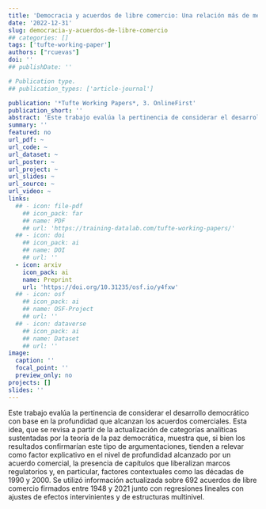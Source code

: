 ```yaml
---
title: 'Democracia y acuerdos de libre comercio: Una relación más de mercado que democracia'
date: '2022-12-31'
slug: democracia-y-acuerdos-de-libre-comercio
## categories: []
tags: ['tufte-working-paper']
authors: ["rcuevas"]
doi: ''
## publishDate: ''

# Publication type.
## publication_types: ['article-journal']

publication: '*Tufte Working Papers*, 3. OnlineFirst'
publication_short: ''
abstract: 'Este trabajo evalúa la pertinencia de considerar el desarrollo democrático con base en la profundidad que alcanzan los acuerdos comerciales. Esta idea, que se revisa a partir de la actualización de categorías analíticas sustentadas por la teoría de la paz democrática, muestra que, si bien los resultados confirmarían este tipo de argumentaciones, tienden a relevar como factor explicativo en el nivel de profundidad alcanzado por un acuerdo comercial, la presencia de capítulos que liberalizan marcos regulatorios y, en particular, factores contextuales como las décadas de 1990 y 2000. Se utilizó información actualizada sobre 692 acuerdos de libre comercio firmados entre 1948 y 2021 junto con regresiones lineales con ajustes de efectos intervinientes y de estructuras multinivel.'
summary: ''
featured: no
url_pdf: ~
url_code: ~
url_dataset: ~
url_poster: ~
url_project: ~
url_slides: ~
url_source: ~
url_video: ~
links:
  ## - icon: file-pdf
    ## icon_pack: far
    ## name: PDF
    ## url: 'https://training-datalab.com/tufte-working-papers/'
  ## - icon: doi
    ## icon_pack: ai
    ## name: DOI
    ## url: ''
  - icon: arxiv
    icon_pack: ai
    name: Preprint
    url: 'https://doi.org/10.31235/osf.io/y4fxw'
  ## - icon: osf
    ## icon_pack: ai
    ## name: OSF-Project
    ## url: ''
  ## - icon: dataverse
    ## icon_pack: ai
    ## name: Dataset
    ## url: ''
image:
  caption: ''
  focal_point: ''
  preview_only: no
projects: []
slides: ''
---
```


Este trabajo evalúa la pertinencia de considerar el desarrollo democrático con base en la profundidad que alcanzan los acuerdos comerciales. Esta idea, que se revisa a partir de la actualización de categorías analíticas sustentadas por la teoría de la paz democrática, muestra que, si bien los resultados confirmarían este tipo de argumentaciones, tienden a relevar como factor explicativo en el nivel de profundidad alcanzado por un acuerdo comercial, la presencia de capítulos que liberalizan marcos regulatorios y, en particular, factores contextuales como las décadas de 1990 y 2000. Se utilizó información actualizada sobre 692 acuerdos de libre comercio firmados entre 1948 y 2021 junto con regresiones lineales con ajustes de efectos intervinientes y de estructuras multinivel.